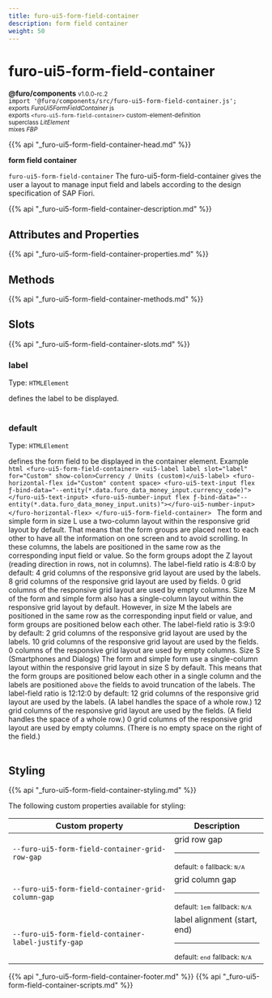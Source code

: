 ```yaml
---
title: furo-ui5-form-field-container
description: form field container
weight: 50
---
```


# furo-ui5-form-field-container
**@furo/components** <small>v1.0.0-rc.2</small>
<br>`import '@furo/components/src/furo-ui5-form-field-container.js';`<small>
<br>exports *FuroUi5FormFieldContainer* js
<br>exports `<furo-ui5-form-field-container>` custom-element-definition
<br>superclass *LitElement*
<br> mixes *FBP*</small>

{{% api "_furo-ui5-form-field-container-head.md" %}}

**form field container**

`furo-ui5-form-field-container`
The furo-ui5-form-field-container gives the user a layout to manage
input field and labels according to the design specification of SAP Fiori.

{{% api "_furo-ui5-form-field-container-description.md" %}}


## Attributes and Properties
{{% api "_furo-ui5-form-field-container-properties.md" %}}






## Methods
{{% api "_furo-ui5-form-field-container-methods.md" %}}







## Slots
{{% api "_furo-ui5-form-field-container-slots.md" %}}

### **label**
Type: `HTMLElement`

defines the label to be displayed.
<br><br>
### **default**
Type: `HTMLElement`

defines the form field to be displayed in the container element. Example ```html <furo-ui5-form-field-container> <ui5-label label slot="label" for="Custom" show-colon>Currency / Units (custom)</ui5-label> <furo-horizontal-flex id="Custom" content space> <furo-ui5-text-input flex ƒ-bind-data="--entity(*.data.furo_data_money_input.currency_code)"></furo-ui5-text-input> <furo-ui5-number-input flex ƒ-bind-data="--entity(*.data.furo_data_money_input.units)"></furo-ui5-number-input> </furo-horizontal-flex> </furo-ui5-form-field-container> ``` The form and simple form in size L use a two-column layout within the responsive grid layout by default. That means that the form groups are placed next to each other to have all the information on one screen and to avoid scrolling. In these columns, the labels are positioned in the same row as the corresponding input field or value. So the form groups adopt the Z layout (reading direction in rows, not in columns). The label-field ratio is 4:8:0 by default: 4 grid columns of the responsive grid layout are used by the labels. 8 grid columns of the responsive grid layout are used by fields. 0 grid columns of the responsive grid layout are used by empty columns. Size M of the form and simple form also has a single-column layout within the responsive grid layout by default. However, in size M the labels are positioned in the same row as the corresponding input field or value, and form groups are positioned below each other. The label-field ratio is 3:9:0 by default: 2 grid columns of the responsive grid layout are used by the labels. 10 grid columns of the responsive grid layout are used by the fields. 0 columns of the responsive grid layout are used by empty columns. Size S (Smartphones and Dialogs) The form and simple form use a single-column layout within the responsive grid layout in size S by default. This means that the form groups are positioned below each other in a single column and the labels are positioned `above` the fields to avoid truncation of the labels. The label-field ratio is 12:12:0 by default: 12 grid columns of the responsive grid layout are used by the labels. (A label handles the space of a whole row.) 12 grid columns of the responsive grid layout are used by the fields. (A field handles the space of a whole row.) 0 grid columns of the responsive grid layout are used by empty columns. (There is no empty space on the right of the field.)
<br><br>
## Styling
{{% api "_furo-ui5-form-field-container-styling.md" %}}

The following custom properties  available for styling:

Custom property | Description
----------------|-------------
`--furo-ui5-form-field-container-grid-row-gap` | grid row gap <hr> <small>default: `0`</small> <small>fallback: `N/A`</small>
`--furo-ui5-form-field-container-grid-column-gap` | grid column gap <hr> <small>default: `1em`</small> <small>fallback: `N/A`</small>
`--furo-ui5-form-field-container-label-justify-gap` | label alignment (start, end) <hr> <small>default: `end`</small> <small>fallback: `N/A`</small>

{{% api "_furo-ui5-form-field-container-footer.md" %}}
{{% api "_furo-ui5-form-field-container-scripts.md" %}}
